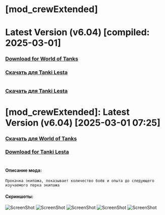 # [mod_crewExtended]
# Latest Version (v6.04) [compiled: 2025-03-01]
### [**Download for World of Tanks**](https://github.com/spoter/spoter-mods/releases/download/latest/mod_crewExtended.zip)
### [**Скачать для Tanki Lesta**](https://github.com/spoter/spoter-mods/releases/download/latest/mod_crewExtended_RU.zip)
#

### [**Скачать для Tanki Lesta**](https://github.com/spoter/spoter-mods/releases/download/latest/mod_crewExtended_RU.zip)

#

# [mod_crewExtended]: Latest Version (v6.04) [2025-03-01 07:25]
### [**Скачать для World of Tanks**](https://github.com/spoter/spoter-mods/releases/download/latest/mod_crewExtended.zip)
### [**Download for Tanki Lesta**](https://github.com/spoter/spoter-mods/releases/download/latest/mod_crewExtended_RU.zip)
#



#### Описание мода:
    Прокачка экипажа, показывает количество боёв и опыта до следующего изучаемого перка экипажа

#### Скриншоты:
![ScreenShot](./screen.png)
![ScreenShot](./screen1.png)
![ScreenShot](./screen2.png)
![ScreenShot](./screen3.png)
![ScreenShot](./screen4.png)







